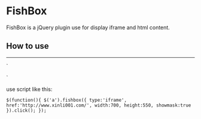 # FishBox #
FishBox is a jQuery plugin use for display iframe and html content.
## How to use ##

----------
`<head>
	<script type="text/javascript" src="http://ajax.googleapis.com/ajax/libs/jquery/1.8/jquery.min.js"></script>
    <link rel="stylesheet" href="/fishbox/jquery.fishbox.css" type="text/css" media="screen" />
    <script type="text/javascript" src="/fishbox/jquery.fish.js"></script>
</head>
`

use script like this:

`
$(function(){
	$('a').fishbox({
		type:'iframe',
		href:'http://www.xinli001.com/',
		width:700,
		height:550,
		showmask:true
	}).click();
});
`